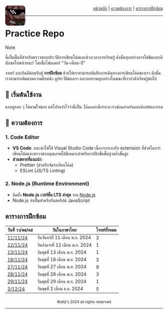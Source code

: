 <div align="right">
    <img src="https://raw.githubusercontent.com/aitji/practice/refs/heads/main/img/aitji-round.png" alt="aitji" align="left" width="64" height="auto">
    <p>
    <a href="#">หน้าหลัก</a> | 
    <a href="#-ความต้องการ">ความต้องการ</a> | 
    <a href="#ตารางการฝึกซ้อม">ตารางการฝึกซ้อม</a>
    </p>
</div>

<hr>

# Practice Repo
> [!NOTE]
> นี่เป็นพื้นที่สำหรับตรวจสอบประวัติการเขียนโค้ดและช่วงเวลาการเรียนรู้ ดังนั้นทุกอย่างอาจไม่ขัดเกลาดีนักขอโทษด้วยนะ!
> โดยชื่อโฟลเดอร์ "วัน-เดือน-ปี"

งายย! และยินดีต้อนรับสู่ **การฝึกซ้อม** ช่วยให้เราสามารถบันทึกการเดินทางการเขียนโค้ดของเรา ดังนั้นเราสามารถติดตามความคืบหน้า ดูประวัติของเรา และทบทวนทุกอย่างในขณะที่เรากำลังเรียนรู้ต่อไป

## 🚀 เริ่มต้นใช้งาน
แอบดูรอบ ๆ ได้ตามใจชอบ แต่โปรดจำไว้ว่านี่เป็น *โค๊ดเหล่านี้ทำระหว่างซ้อมสำหรับแข่งศิลปหัตถกรรม*

## 📌 ความต้องการ

### 1. **Code Editor**
   - **VS Code**: แนะนำให้ใช้ Visual Studio Code เนื่องจากรองรับ extension ที่ช่วยในการเขียนโค้ดและตรวจสอบคุณภาพได้ดีเหมาะสำหรับการฝึกขั้นพื้นฐานถึงขั้นสูง
   - **ส่วนขยายที่แนะนำ**:
     - Prettier (สำหรับจัดระเบียบโค๊ด)
     - ESLint (JS/TS Linting)

### 2. **Node.js (Runtime Environment)**
   - ติดตั้ง **Node.js เวอร์ชั่น LTS ล่าสุด** จาก [Node.js](https://nodejs.org/)
   - Node.js จำเป็นสำหรับรันสคริปต์ JavaScript

## ตารางการฝึกซ้อม

<div align="center">
    <table>
        <thead>
            <tr>
                <th>วันที่ วว/ดด/คส</th>
                <th>วันในภาษาไทย</th>
                <th>โจทย์ทั้งหมด</th>
            </tr>
        </thead>
        <tbody>
            <tr>
                <td><a href="./11-11-24/README.md">11/11/24</a></td>
                <td>วันจันทร์ที่ 11 เดือน พ.ย. 2024</td>
                <td>3</td>
            </tr>
                <td><a href="./12-11-24/README.md">12/11/24</a></td>
                <td>วันอังคารที่ 12 เดือน พ.ย. 2024</td>
                <td>1</td>
            </tr>
            </tr>
                <td><a href="./13-11-24/README.md">13/11/24</a></td>
                <td>วันพุธที่ 13 เดือน พ.ย. 2024</td>
                <td>1</td>
            </tr>
            </tr>
                <td><a href="./18-11-24/README.md">18/11/24</a></td>
                <td>วันพุธที่ 18 เดือน พ.ย. 2024</td>
                <td>3</td>
            </tr>
            </tr>
                <td><a href="./27-11-24/README.md">27/11/24</a></td>
                <td>วันพุธที่ 27 เดือน พ.ย. 2024</td>
                <td>9</td>
            </tr>
            </tr>
                <td><a href="./28-11-24/README.md">28/11/24</a></td>
                <td>วันพุธที่ 28 เดือน พ.ย. 2024</td>
                <td>3</td>
            </tr>
            </tr>
                <td><a href="./29-11-24/README.md">29/11/24</a></td>
                <td>วันพุธที่ 29 เดือน พ.ย. 2024</td>
                <td>1</td>
            </tr>
            </tr>
                <td><a href="./2-12-24/README.md">2/12/24</a></td>
                <td>วันพุธที่ 2 เดือน ธ.ค. 2024</td>
                <td>5</td>
            </tr>
        </tbody>
    </table>
</div>

<div align="center"><sub>©aitji's 2024 all rights reserved</sub></div>
<hr>
